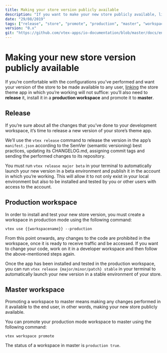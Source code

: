 ```yaml
---
title: Making your store version publicly available
description: "If you want to make your new store publicly available, linking it will not suffice. Learn in this recipe the step by step on how to make your new configurations finally available to the end user."
date: "29/08/2019"
tags: ["release", "store", "promote", "production", "master", "workspace", "public", "available", "end-user", "version", "production-mode"]
version: "0.x"
git: "https://github.com/vtex-apps/io-documentation/blob/master/docs/en/Recipes/store/MakingYourNewStorePubliclyAvailable.md"
---
```


# Making your new store version publicly available

If you’re comfortable with the configurations you’ve performed and want your version of the store to be made available to any user, [linking]() the store theme app in which you’re working will not suffice: you’ll also need to **release** it, install it in a **production workspace** and promote it to **master**.

## Release

If you’re sure about all the changes that you’ve done to your development workspace, it’s time to release a new version of your store’s theme app.

We’ll use the `vtex release` command to release the version in the app’s `manifest.json` according to the SemVer (semantic versioning) best practices, updating its CHANGELOG.md, assigning commit tags and sending the performed changes to its repository.

You must run `vtex release major beta` in your terminal to automatically launch your new version in a beta environment and publish it in the account in which you’re working. This will allow it to not only exist in your local environment but also to be installed and tested by you or other users with access to the account.

## Production workspace

In order to install and test your new store version, you must create a workspace in production mode using the following command: 

```
vtex use {{workspacename}} --production

```

<div class="alert alert-warning">
From this point onwards, any changes to the code are prohibited in the workspace, once it is ready to receive traffic and be accessed. If you want to change your code, work on it in a developer workspace and then follow the above-mentioned steps again.
</div>

Once the app has been installed and tested in the production workspace, you can run `vtex release {major/minor/patch} stable` in your terminal to automatically launch your new version in a stable environment of your store. 

## Master workspace

Promoting a workspace to master means making any changes performed in it available to the end user, in other words, making your new store publicly available.

You can promote your production mode workspace to master using the following command:

`vtex workspace promote`

<div class="alert alert-info">
The status of a workspace in master is  <code>production true</code>.
</div>
